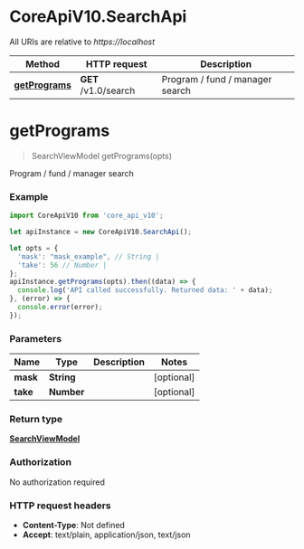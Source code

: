 # CoreApiV10.SearchApi

All URIs are relative to *https://localhost*

Method | HTTP request | Description
------------- | ------------- | -------------
[**getPrograms**](SearchApi.md#getPrograms) | **GET** /v1.0/search | Program / fund / manager search


<a name="getPrograms"></a>
# **getPrograms**
> SearchViewModel getPrograms(opts)

Program / fund / manager search

### Example
```javascript
import CoreApiV10 from 'core_api_v10';

let apiInstance = new CoreApiV10.SearchApi();

let opts = { 
  'mask': "mask_example", // String | 
  'take': 56 // Number | 
};
apiInstance.getPrograms(opts).then((data) => {
  console.log('API called successfully. Returned data: ' + data);
}, (error) => {
  console.error(error);
});

```

### Parameters

Name | Type | Description  | Notes
------------- | ------------- | ------------- | -------------
 **mask** | **String**|  | [optional] 
 **take** | **Number**|  | [optional] 

### Return type

[**SearchViewModel**](SearchViewModel.md)

### Authorization

No authorization required

### HTTP request headers

 - **Content-Type**: Not defined
 - **Accept**: text/plain, application/json, text/json

